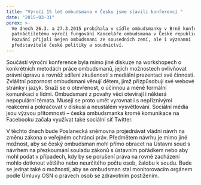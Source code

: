 ```yaml
---
title: "Výročí 15 let ombudsmana v Česku jsme slavili konferencí "
date: "2015-03-31"
perex: >-
  Ve dnech 26.3. a 27.3.2015 probíhala v sídle ombudsmanky v Brně konference k
  patnáctiletému výročí fungování Kanceláře ombudsmana v České republice.
  Pozvání přijali nejen ombudsmani ze sousedních zemí, ale i významní
  představitelé české politiky a soudnictví.
---
```




Součástí výroční konference byla mimo jiné diskuze na workshopech o konkrétních metodách práce ombudsmanů, jejich možnostech ovlivňovat právní úpravu a rovněž sdílení zkušeností s mediální prezentací své činnosti. Zvláštní pozornost ombudsmani věnují dětem, jimž přizpůsobují své webové stránky i jazyk. Snaží se o otevřenost, o účinnou a méně formální komunikaci s lidmi. Ombudsmani z povahy věci otevírají i některá nepopulární témata. Musejí se proto umět vyrovnat i s nepříznivými reakcemi a pokračovat v diskusi a neustálém vysvětlování. Sociální média jsou výzvou přítomnosti – česká ombudsmanka kromě komunikace na Facebooku začala využívat také sociální síť Twitter.



V těchto dnech bude Poslanecká sněmovna projednávat vládní návrh na změnu zákona o veřejném ochránci práv. Předmětem návrhu je mimo jiné možnost, aby se český ombudsman mohl přímo obracet na Ústavní soud s návrhem na přezkoumání souladu zákonů s ústavním pořádkem nebo aby mohl podat v případech, kdy by se porušení práva na rovné zacházení mohlo dotknout většího nebo neurčitého počtu osob, žalobu k soudu. Bude se jednat také o možnosti, aby se ombudsman stal monitorovacím orgánem podle Úmluvy OSN o právech osob se zdravotním postižením. 



